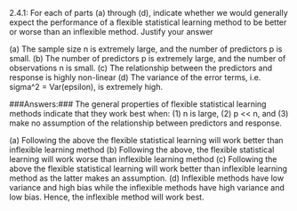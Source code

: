 2.4.1: For each of parts (a) through (d), indicate whether we would generally expect the performance of a flexible statistical learning method to be better or worse than an inflexible method. Justify your answer

(a) The sample size n is extremely large, and the number of predictors p is small.
(b) The number of predictors p is extremely large, and the number of observations n is small.
(c) The relationship between the predictors and response is highly non-linear
(d) The variance of the error terms, i.e. sigma^2 = Var(epsilon), is extremely high.

###Answers:###
The general properties of flexible statistical learning methods indicate that they work best when: (1) n is large, (2) p << n, and (3) make no assumption of the relationship between predictors and response.

(a) Following the above the flexible statistical learning will work better than inflexible learning method
(b) Following the above, the flexible statistical learning will work worse than inflexible learning method
(c) Following the above the flexible statistical learning will work better than inflexible learning method as the latter makes an assumption.
(d) Inflexible methods have low variance and high bias while the inflexible methods have high variance and low bias. Hence, the inflexible method will work best.